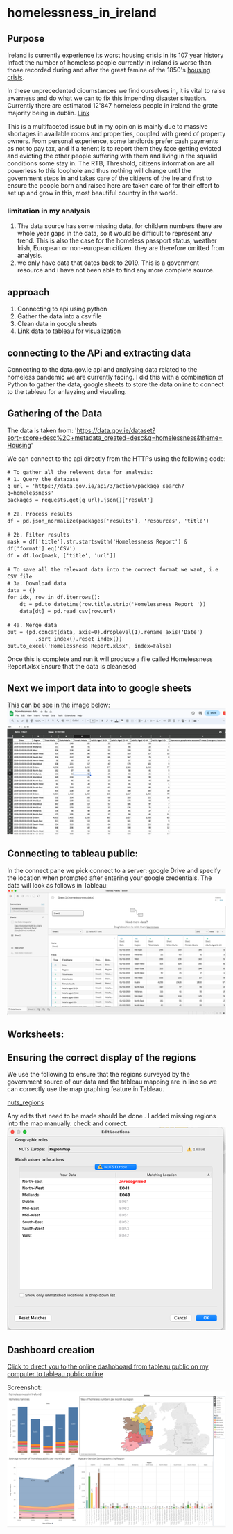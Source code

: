 # homelessness_in_ireland

## Purpose
Ireland is currently experience its worst housing crisis in its 107 year history Infact the number of homeless people currently in ireland is worse than those recorded during and after the great famine of the 1850's [housing crisis](https://www.euronews.com/2023/07/06/irelands-housing-crisis-millennials-a-generation-sacrificed#:~:text=The%20housing%20crisis%20in%20Ireland,in%20the%20mid%2D19th%20century).

In these unprecedented cicumstances we find ourselves in, it is vital to raise awarness and do what we can to fix this impending disaster situation.
Currently there are estimated 12'847 homeless people in ireland the grate majority being in dublin. 
[Link](https://homelessnessinireland.ie/#:~:text=Homelessness%20is%20an%20issue%20experienced,accessing%20emergency%20accommodation%20in%20Ireland.)

This is a multifaceted issue but in my opinion is mainly due to massive shortages in available rooms and properties, coupled with greed of property owners. From personal experience, some landlords prefer cash payments as not to pay tax, and if a tenent is to report them they face getting evicted and evicting the other people suffering with them and living in the squalid conditions some stay in. The RTB, Threshold, citizens information are all powerless to this loophole and thus nothing will change until the government steps in and takes care of the citizens of the Ireland first to ensure the people born and raised here are taken care of for their effort to set up and grow in this, most beautiful country in the world.

### limitation in my analysis

1. The data source has some missing data, for childern numbers there are whole year gaps in the data, so it would be difficult to represent any trend. This is also the case for the homeless passport status, weather Irish, European or non-european citizen. they are therefore omitted from analysis.
2. we only have data that dates back to 2019. This is a govenment resource and i have not been able to find any more complete source.

   
## approach

1. Connecting to api using python
2. Gather the data into a csv file
3. Clean data in google sheets
4. Link data to tableau for visualization


## connecting to the APi and extracting data
Connecting to the data.gov.ie api and analysing data related to the homeless pandemic we are currently facing.
I did this with a combination of Python to gather the data, google sheets to store the data online to connect to the tableau for anlayzing and visualing.


## Gathering of the Data
The data is taken from: 'https://data.gov.ie/dataset?sort=score+desc%2C+metadata_created+desc&q=homelessness&theme=Housing'

We can connect to the api directly from the HTTPs using the following code:

```
# To gather all the relevent data for analysis:
# 1. Query the database
q_url = 'https://data.gov.ie/api/3/action/package_search?q=homelessness'
packages = requests.get(q_url).json()['result']

# 2a. Process results
df = pd.json_normalize(packages['results'], 'resources', 'title')

# 2b. Filter results
mask = df['title'].str.startswith('Homelessness Report') & df['format'].eq('CSV')
df = df.loc[mask, ['title', 'url']]

# To save all the relevant data into the correct format we want, i.e CSV file
# 3a. Download data
data = {}
for idx, row in df.iterrows():
    dt = pd.to_datetime(row.title.strip('Homelessness Report '))
    data[dt] = pd.read_csv(row.url)

# 4a. Merge data
out = (pd.concat(data, axis=0).droplevel(1).rename_axis('Date')
         .sort_index().reset_index())
out.to_excel('Homelessness Report.xlsx', index=False)

```

Once this is complete and run it will produce a file called Homelessness Report.xlsx
Ensure that the data is cleanesed 

## Next we import data into to google sheets 

This can be see in the image below:
![Gsheets](https://github.com/nabeels91/homelessness_in_ireland/blob/main/Gsheets.png)


## Connecting to tableau public:

In the connect pane we pick connect to a server: google Drive and specify the location when prompted after entering your google credentials.
The data will look as follows in Tableau:
![tableau](https://github.com/nabeels91/homelessness_in_ireland/blob/main/Tableau%20import.png)

## Worksheets:

## Ensuring the correct display of the regions
We use the following to ensure that the regions surveyed by the government source of our data and the tableau mapping are in line so we can correctly use the map graphing feature in Tableau.

[nuts_regions](https://en.wikipedia.org/wiki/NUTS_statistical_regions_of_Ireland)

Any edits that need to be made should be done . I added missing regions into the map manually. check and correct.
![editing map](https://github.com/nabeels91/homelessness_in_ireland/blob/main/editing%20map.png)


## Dashboard creation
[Click to direct you to the online dashoboard from tableau public on my computer to tableau public online](https://public.tableau.com/app/profile/nabeel4512/viz/HomelessnessinIreland/homelessnessinIreland?publish=yes)

Screenshot:
![Dashboard](https://github.com/nabeels91/homelessness_in_ireland/blob/main/Dashboard.png)






